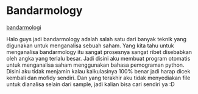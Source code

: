 # Bandarmology

[bandarmologi](https://banners.beyondco.de/Bandarmologi.png?theme=light&packageManager=&packageName=&pattern=architect&style=style_1&description=&md=1&showWatermark=0&fontSize=100px&images=terminal&widths=300&heights=300)

Halo guys jadi bandarmology adalah salah satu dari banyak teknik yang digunakan untuk menganalisa sebuah saham.
Yang kita tahu untuk menganalisa bandarmology itu sangat prosesnya sangat ribet disebabkan oleh angka yang terlalu besar. Jadi disini aku membuat program otomatis untuk menganalisa saham menggunakan bahasa pemograman python.
Disini aku tidak menjamin kalau kalkulasinya 100% benar jadi harap dicek kembali dan mofidy sendiri.
Dan yang terakhir aku tidak menyediakan file untuk dianalisa selain dari sample, jadi kalian bisa cari sendiri ya :D

